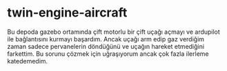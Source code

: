 # twin-engine-aircraft


Bu depoda gazebo ortamında çift motorlu bir çift uçağı açmayı ve ardupilot ile bağlantısını kurmayı başardım. Ancak uçağı arm edip gaz verdiğim zaman sadece pervanelerin döndüğünü ve uçağın hareket etmediğini farkettim. Bu sorunu çözmek için uğraşıyorum ancak çok fazla ilerleme katedemedim.
